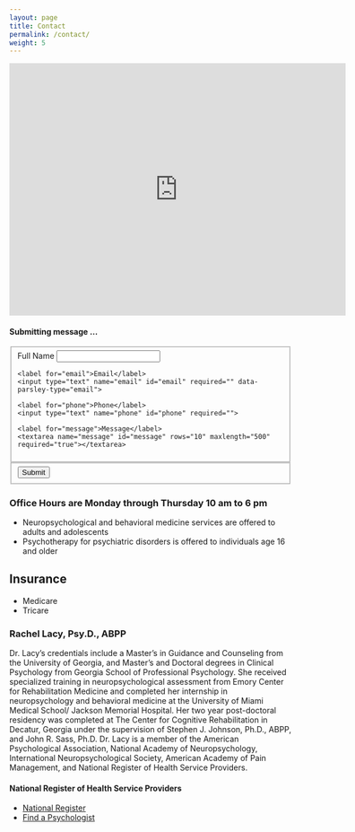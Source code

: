 ```yaml
---
layout: page
title: Contact
permalink: /contact/
weight: 5
---
```

<iframe src="https://www.google.com/maps/embed?pb=!1m18!1m12!1m3!1d3306.9897743829265!2d-84.1398910490016!3d34.018473426860886!2m3!1f0!2f0!3f0!3m2!1i1024!2i768!4f13.1!3m3!1m2!1s0x88f598794fa590ab%3A0x15800e05f32491c1!2sRachel+Lacy%2C+Psy.D.%2C+P.C.!5e0!3m2!1sen!2sus!4v1465093154765" width="600" height="450" frameborder="0" style="border:0" allowfullscreen></iframe>

<script src="https://ajax.googleapis.com/ajax/libs/jquery/1.12.4/jquery.min.js"></script>
<script src="https://cdn.jsdelivr.net/parsleyjs/2.6.0/parsley.min.js"></script>
<script src="../js/bootstrap.min.js"></script>

<div class="modal fade" id="submission" tabindex="-1" role="dialog">
  <div class="modal-dialog" role="document">
    <div class="modal-content">
      <div class="modal-header">
        <h4 class="modal-title">Submitting message &hellip;</h4>
      </div>
      <div class="modal-body">
        <div class="progress">
          <div class="progress-bar" role="progressbar" aria-valuenow="0" aria-valuemax="100">
          </div>
        </div>
        <div id="delivered" class="alert alert-success" role="alert" style="display:none;">Delivered!</div>
        <div id="failed" class="alert alert-danger" role="alert" style="display:none;">Failed!</div>
      </div>
    </div><!-- /.modal-content -->
  </div><!-- /.modal-dialog -->
</div><!-- /.modal -->

<script>
  $(document).ready(function() {
    $('#contact').parsley();
    $('#contact').submit(function(event) {
      $('#submission').modal('show');
      $('.progress-bar').each(function() {
        var $bar = $(this);
        var progress = setInterval(function() {

          var currWidth = parseInt($bar.attr('aria-valuenow'));
          var maxWidth = parseInt($bar.attr('aria-valuemax'));

          //update the progress
          $bar.width(currWidth+'%');
          $bar.attr('aria-valuenow',currWidth+1);

          //clear timer when max is reach
          if (currWidth >= maxWidth){
            clearInterval(progress);
          }
        }, 100);
      });
      $.ajax({
      url: 'https://m9p097qv56.execute-api.us-east-1.amazonaws.com/production-cause-fail/submit',
        method: 'POST',
        data: $('#contact').serialize(),
        dataType: 'json'
      })
      .done(function(data) {
        $('.progress-bar').attr('aria-valuenow',100);
        $('#delivered').fadeIn();
        setInterval(function() {
          $('#submission').modal('hide');
          $('#contact').hide();
        }, 3000);
      })
      .fail(function(data) {
        $('.progress-bar').attr('aria-valuenow',100);
        $('#failed').fadeIn();
      });
      event.preventDefault();
    });
  });
</script>

<form id="contact" method="post">
  <fieldset class="account-info">
    <label for="name">Full Name</label>
    <input type="text" name="name" id="name" required="" data-parsley-error-message="Name is required">

    <label for="email">Email</label>
    <input type="text" name="email" id="email" required="" data-parsley-type="email">

    <label for="phone">Phone</label>
    <input type="text" name="phone" id="phone" required="">

    <label for="message">Message</label>
    <textarea name="message" id="message" rows="10" maxlength="500" required="true"></textarea>
  </fieldset>

  <fieldset class="account-action">
    <input type="submit" value="Submit">
  </fieldset>
</form>

### Office Hours are Monday through Thursday 10 am to 6 pm

* Neuropsychological and behavioral medicine services are offered to adults and adolescents
* Psychotherapy for psychiatric disorders is offered to individuals age 16 and older

## Insurance
* Medicare
* Tricare

### Rachel Lacy, Psy.D., ABPP

Dr. Lacy’s credentials include a Master’s in Guidance and Counseling
from the University of Georgia, and Master’s and Doctoral degrees in
Clinical Psychology from Georgia School of Professional
Psychology. She received specialized training in neuropsychological
assessment from Emory Center for Rehabilitation Medicine and completed
her internship in neuropsychology and behavioral medicine at the
University of Miami Medical School/ Jackson Memorial Hospital. Her two
year post-doctoral residency was completed at The Center for Cognitive
Rehabilitation in Decatur, Georgia under the supervision of Stephen
J. Johnson, Ph.D., ABPP, and John R. Sass, Ph.D. Dr. Lacy is a member
of the American Psychological Association, National Academy of
Neuropsychology, International Neuropsychological Society, American
Academy of Pain Management, and National Register of Health Service
Providers.

#### National Register of Health Service Providers
* [National Register](http://www.nationalregister.org)
* [Find a Psychologist](http://www.findapsychologist.org)

